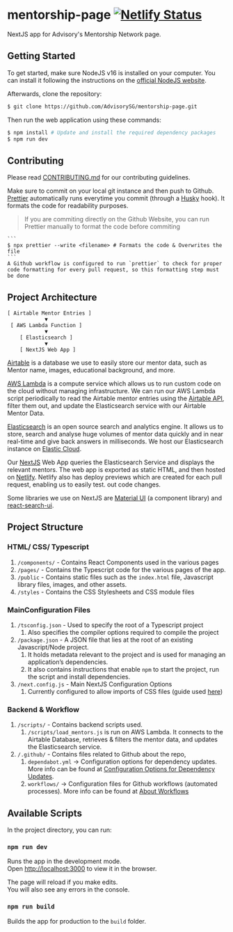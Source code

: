 # mentorship-page [![Netlify Status](https://api.netlify.com/api/v1/badges/f804919f-a599-456c-8127-496ed860123c/deploy-status)](https://app.netlify.com/sites/tender-meitner-99286b/deploys)

NextJS app for Advisory's Mentorship Network page.

## Getting Started

To get started, make sure NodeJS v16 is installed on your computer.
You can install it following the instructions on the [official NodeJS website](https://nodejs.org/en/).

Afterwards, clone the repository:

```bash
$ git clone https://github.com/AdvisorySG/mentorship-page.git
```

Then run the web application using these commands:

```bash
$ npm install # Update and install the required dependency packages
$ npm run dev
```

## Contributing

Please read [CONTRIBUTING.md](https://github.com/AdvisorySG/CONTRIBUTING.md/blob/main/CONTRIBUTING.md)
for our contributing guidelines.

Make sure to commit on your local git instance and then push to Github.
[Prettier](https://prettier.io/) automatically runs everytime you commit (through a [Husky](https://typicode.github.io/husky/#/) hook).
It formats the code for readability purposes.

> If you are commiting directly on the Github Website, you can run Prettier manually to format the code before commiting

    ```
    $ npx prettier --write <filename> # Formats the code & Overwrites the file
    ```
    A Github workflow is configured to run `prettier` to check for proper code formatting for every pull request, so this formatting step must be done

## Project Architecture

```
[ Airtable Mentor Entries ]
            ▼
 [ AWS Lambda Function ]
            ▼
    [ Elasticsearch ]
            ▼
    [ NextJS Web App ]
```

[Airtable](https://www.airtable.com/) is a database we use to easily store our mentor data, such as
Mentor name, images, educational background, and more.

[AWS Lambda](https://aws.amazon.com/lambda/) is a compute service which allows us to run custom code on the
cloud without managing infrastructure. We can run our AWS Lambda script
periodically to read the Airtable mentor entries using the [Airtable API](https://github.com/Airtable/airtable.js), filter
them out, and update the Elasticsearch service with our Airtable Mentor Data.

[Elasticsearch](https://www.elastic.co/elasticsearch/) is an open source search and analytics engine. It allows
us to store, search and analyse huge volumes of mentor data quickly and
in near real-time and give back answers in milliseconds. We host our
Elasticsearch instance on [Elastic Cloud](https://www.elastic.co/cloud/).

Our [NextJS](https://nextjs.org/) Web App queries the Elasticsearch Service and displays the relevant mentors.
The web app is exported as static HTML, and then hosted on [Netlify](https://www.netlify.com/).
Netlify also has deploy previews which are created for each pull request, enabling us to easily test.
out code changes.

Some libraries we use on NextJS are [Material UI](https://mui.com/) (a component library)
and [react-search-ui](https://www.npmjs.com/package/@elastic/react-search-ui).

## Project Structure

### HTML/ CSS/ Typescript

1. `/components/` - Contains React Components used in the various pages
2. `/pages/` - Contains the Typescript code for the various pages of the app.
3. `/public` - Contains static files such as the `index.html` file, Javascript library files, images, and other assets.
4. `/styles` - Contains the CSS Stylesheets and CSS module files

### MainConfiguration Files

1. `/tsconfig.json` - Used to specify the root of a Typescript project
   1. Also specifies the compiler options required to compile the project
2. `/package.json` - A JSON file that lies at the root of an existing Javascript/Node project.
   1. It holds metadata relevant to the project and is used for managing an application’s dependencies.
   2. It also contains instructions that enable `npm` to start the project, run the script and install dependencies.
3. `/next.config.js` - Main NextJS Configuration Options
   1. Currently configured to allow imports of CSS files (guide used [here](https://cwtuan.blogspot.com/2022/10/disable-css-module-in-nextjs-v1231-sept.html))

### Backend & Workflow

1. `/scripts/` - Contains backend scripts used.
   1. `/scripts/load_mentors.js` is run on AWS Lambda. It connects to the Airtable Database, retrieves & filters the mentor data, and updates the Elasticsearch service.
2. `/.github/` - Contains files related to Github about the repo,
   1. `dependabot.yml` -> Configuration options for dependency updates. More info can be found at [Configuration Options for Dependency Updates](https://docs.github.com/en/code-security/supply-chain-security/keeping-your-dependencies-updated-automatically/configuration-options-for-dependency-updates).
   2. `workflows/` -> Configuration files for Github workflows (automated processes). More info can be found at [About Workflows](https://docs.github.com/en/actions/using-workflows/about-workflows)

## Available Scripts

In the project directory, you can run:

### `npm run dev`

Runs the app in the development mode.<br />
Open [http://localhost:3000](http://localhost:3000) to view it in the browser.

The page will reload if you make edits.<br />
You will also see any errors in the console.

### `npm run build`

Builds the app for production to the `build` folder.<br />
